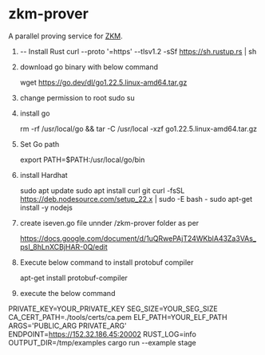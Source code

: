 # zkm-prover
A parallel proving service for [ZKM](https://github.com/zkMIPS/zkm).

1. -- Install Rust
	curl --proto '=https' --tlsv1.2 -sSf https://sh.rustup.rs | sh

2. download go binary with below command

	wget https://go.dev/dl/go1.22.5.linux-amd64.tar.gz

3. change permission to root 
    sudo su

4.  install go

	rm -rf /usr/local/go && tar -C /usr/local -xzf go1.22.5.linux-amd64.tar.gz

5.  Set Go path

	export PATH=$PATH:/usr/local/go/bin

6.  install Hardhat

	sudo apt update
	sudo apt install curl git
	curl -fsSL https://deb.nodesource.com/setup_22.x | sudo -E bash -
	sudo apt-get install -y nodejs

7. create iseven.go file unnder  /zkm-prover folder as per 
 
	https://docs.google.com/document/d/1uQRwePAjT24WKblA43Za3VAs_psI_8hLnXCBjHAR-0Q/edit

8.  Execute below command to install protobuf compiler

	apt-get install protobuf-compiler

9. 	execute the below command

PRIVATE_KEY=YOUR_PRIVATE_KEY SEG_SIZE=YOUR_SEG_SIZE CA_CERT_PATH=./tools/certs/ca.pem ELF_PATH=YOUR_ELF_PATH ARGS='PUBLIC_ARG PRIVATE_ARG' ENDPOINT=https://152.32.186.45:20002 RUST_LOG=info OUTPUT_DIR=/tmp/examples cargo run --example stage

